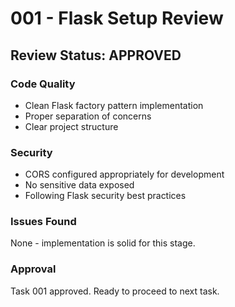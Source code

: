 # 001 - Flask Setup Review

## Review Status: APPROVED

### Code Quality
- Clean Flask factory pattern implementation
- Proper separation of concerns
- Clear project structure

### Security
- CORS configured appropriately for development
- No sensitive data exposed
- Following Flask security best practices

### Issues Found
None - implementation is solid for this stage.

### Approval
Task 001 approved. Ready to proceed to next task.